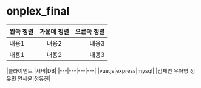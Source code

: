 # onplex_final

|왼쪽 정렬|가운데 정렬|오른쪽 정렬| 
|:---|:---:|---:| 
|내용1|내용2|내용3| 
|내용1|내용2|내용3| 



|클라이언트 |서버|DB|
|---|---|---|---|
|vue.js|express|mysql|
|김채연 유아영|정유민 안세윤|정유진|
